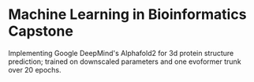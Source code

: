 # Machine Learning in Bioinformatics Capstone
Implementing Google DeepMind's Alphafold2 for 3d protein structure prediction; trained on downscaled parameters and one evoformer trunk over 20 epochs.

